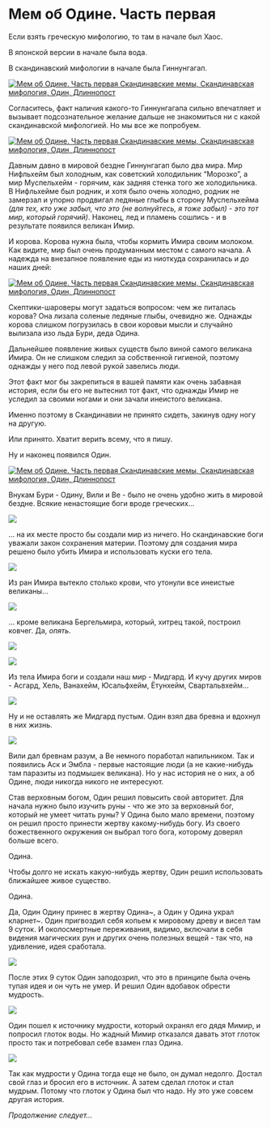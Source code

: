 # Мем об Одине. Часть первая

Если взять греческую мифологию, то там в начале был Хаос.

В японской версии в начале была вода.

В скандинавский мифологии в начале была Гиннунгагап.

[![Мем об Одине. Часть первая Скандинавские мемы, Скандинавская мифология, Один, Длиннопост](https://cs8.pikabu.ru/post_img/2017/10/01/5/1506841756162382208.png)](https://cs8.pikabu.ru/post_img/2017/10/01/5/1506841756162382208.png)

Согласитесь, факт наличия какого-то Гиннунгагапа сильно впечатляет и вызывает подсознательное желание дальше не знакомиться ни с какой скандинавской мифологией. Но мы все же попробуем.

[![Мем об Одине. Часть первая Скандинавские мемы, Скандинавская мифология, Один, Длиннопост](https://cs8.pikabu.ru/post_img/2017/10/01/5/1506841797153665305.png)](https://cs8.pikabu.ru/post_img/2017/10/01/5/1506841797153665305.png)

Давным давно в мировой бездне Гиннунгагап было два мира. Мир Нифльхейм был холодным, как советский холодильник “Морозко”, а мир Муспельхейм - горячим, как задняя стенка того же холодильника. В Нифльхейме был родник, и хотя было очень холодно, родник не замерзал и упорно продвигал ледяные глыбы в сторону Муспельхейма _(для тех, кто уже забыл, что это (не волнуйтесь, я тоже забыл) - это тот мир, который горячий)_. Наконец, лед и пламень сошлись - и в результате появился великан Имир.

И корова. Корова нужна была, чтобы кормить Имира своим молоком. Как видите, мир был очень продуманным местом с самого начала. А надежда на внезапное появление еды из ниоткуда сохранилась и до наших дней:

[![Мем об Одине. Часть первая Скандинавские мемы, Скандинавская мифология, Один, Длиннопост](https://cs6.pikabu.ru/post_img/big/2017/10/01/5/1506841962123191930.png)](https://cs6.pikabu.ru/post_img/big/2017/10/01/5/1506841962123191930.png)

Скептики-шароверы могут задаться вопросом: чем же питалась корова? Она лизала соленые ледяные глыбы, очевидно же. Однажды корова слишком погрузилась в свои коровьи мысли и случайно вылизала изо льда Бури, деда Одина.

Дальнейшее появление живых существ было виной самого великана Имира. Он не слишком следил за собственной гигиеной, поэтому однажды у него под левой рукой завелись люди.

Этот факт мог бы закрепиться в вашей памяти как очень забавная история, если бы его не вытеснил тот факт, что однажды Имир не уследил за своими ногами и они зачали инеистого великана.

Именно поэтому в Скандинавии не принято сидеть, закинув одну ногу на другую.

Или принято. Хватит верить всему, что я пишу.

Ну и наконец появился Один.

[![Мем об Одине. Часть первая Скандинавские мемы, Скандинавская мифология, Один, Длиннопост](https://cs9.pikabu.ru/post_img/big/2017/10/01/5/1506842028162337508.png)](https://cs9.pikabu.ru/post_img/big/2017/10/01/5/1506842028162337508.png)

Внукам Бури - Одину, Вили и Ве - было не очень удобно жить в мировой бездне. Всякие ненастоящие боги вроде греческих…

![](https://cs6.pikabu.ru/post_img/2017/10/01/5/1506842048181092855.png)

… на их месте просто бы создали мир из ничего. Но скандинавские боги уважали закон сохранения материи. Поэтому для создания мира решено было убить Имира и использовать куски его тела.

![](https://cs9.pikabu.ru/post_img/big/2017/10/01/5/1506842072178728222.png)

Из ран Имира вытекло столько крови, что утонули все инеистые великаны...

![](https://cs9.pikabu.ru/post_img/2017/10/01/5/1506842086113410557.jpg)

… кроме великана Бергельмира, который, хитрец такой, построил ковчег. Да, _опять_.

![](https://cs8.pikabu.ru/post_img/big/2017/10/01/5/1506842128184534735.png)

![](https://cs8.pikabu.ru/post_img/big/2017/10/01/5/1506842148155664346.png)

Из тела Имира боги и создали наш мир - Мидгард. И кучу других миров - Асгард, Хель, Ванахейм, Юсальфхейм, Ётунхейм, Свартальвхейм…

![](https://cs8.pikabu.ru/post_img/2017/10/01/5/1506842153185297173.png)

Ну и не оставлять же Мидгард пустым. Один взял два бревна и вдохнул в них жизнь.

![](https://cs6.pikabu.ru/post_img/2017/10/01/5/1506842155170168413.png)

Вили дал бревнам разум, а Ве немного поработал напильником. Так и появились Аск и Эмбла - первые настоящие люди (а не какие-нибудь там паразиты из подмышек великана). Но у нас история не о них, а об Одине, люди никогда никого не интересуют.

Став верховным богом, Один решил повысить свой авторитет. Для начала нужно было изучить руны - что же это за верховный бог, который не умеет читать руны? У Одина было мало времени, поэтому он решил просто принести жертву какому-нибудь богу. Из своего божественного окружения он выбрал того бога, которому доверял больше всего.

Одина.

Чтобы долго не искать какую-нибудь жертву, Один решил использовать ближайшее живое существо.

Одина.

Да, Один Одину принес в жертву Одина~, а Один у Одина украл кларнет~. Один пригвоздил себя копьем к мировому древу и висел там 9 суток. И околосмертные переживания, видимо, включали в себя видения магических рун и других очень полезных вещей - так что, на удивление, идея сработала.

![](https://cs9.pikabu.ru/post_img/big/2017/10/01/5/1506842252168212485.png)

После этих 9 суток Один заподозрил, что это в принципе была очень тупая идея и он чуть не умер. И решил Один вдобавок обрести мудрость.

![](https://cs9.pikabu.ru/post_img/big/2017/10/01/5/150684228515003353.png)

Один пошел к источнику мудрости, который охранял его дядя Мимир, и попросил глоток воды. Но жадный Мимир отказался давать этот глоток просто так и потребовал себе взамен глаз Одина.

![](https://cs9.pikabu.ru/post_img/2017/10/01/5/1506842300193015970.png)

Так как мудрости у Одина тогда еще не было, он думал недолго. Достал свой глаз и бросил его в источник. А затем сделал глоток и стал мудрым. Потому что глоток у Одина был что надо. Ну это уже совсем другая история.

_Продолжение следует..._
